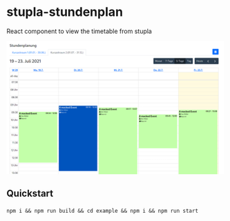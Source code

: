 # stupla-stundenplan
React component to view the timetable from stupla

![](docs/screenshot.png)
## Quickstart

`npm i && npm run build && cd example && npm i && npm run start`



